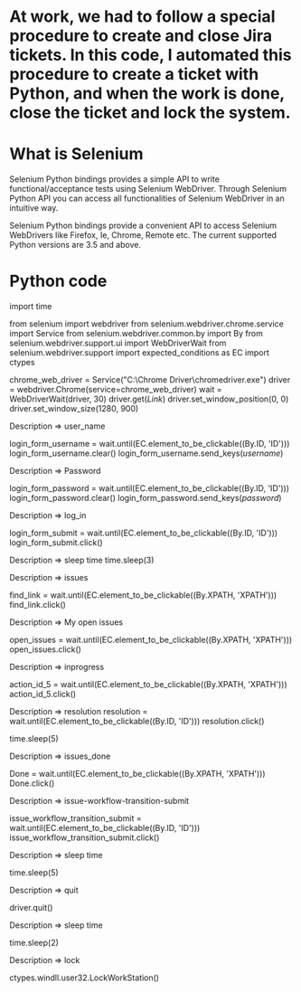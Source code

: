 # At work, we had to follow a special procedure to create and close Jira tickets. In this code, I automated this procedure to create a ticket with Python, and when the work is done, close the ticket and lock the system.

# What is Selenium
Selenium Python bindings provides a simple API to write functional/acceptance tests using Selenium WebDriver. Through Selenium Python API you can access all functionalities of Selenium WebDriver in an intuitive way.

Selenium Python bindings provide a convenient API to access Selenium WebDrivers like Firefox, Ie, Chrome, Remote etc. The current supported Python versions are 3.5 and above.

# Python code

import time

from selenium import webdriver
from selenium.webdriver.chrome.service import Service
from selenium.webdriver.common.by import By
from selenium.webdriver.support.ui import WebDriverWait
from selenium.webdriver.support import expected_conditions as EC
import ctypes

chrome_web_driver = Service("C:\Chrome Driver\chromedriver.exe")
driver = webdriver.Chrome(service=chrome_web_driver)
wait = WebDriverWait(driver, 30)
driver.get(*Link*)
driver.set_window_position(0, 0)
driver.set_window_size(1280, 900)

Description =>  user_name

login_form_username = wait.until(EC.element_to_be_clickable((By.ID, 'ID')))
login_form_username.clear()
login_form_username.send_keys(*username*)

Description =>  Password

login_form_password = wait.until(EC.element_to_be_clickable((By.ID, 'ID')))
login_form_password.clear()
login_form_password.send_keys(*password*)

Description =>  log_in

login_form_submit = wait.until(EC.element_to_be_clickable((By.ID, 'ID')))
login_form_submit.click()

Description =>  sleep time
time.sleep(3)

Description =>  issues

find_link = wait.until(EC.element_to_be_clickable((By.XPATH, 'XPATH')))
find_link.click()

Description =>  My open issues

open_issues = wait.until(EC.element_to_be_clickable((By.XPATH, 'XPATH')))
open_issues.click()

Description =>  inprogress

action_id_5 = wait.until(EC.element_to_be_clickable((By.XPATH, 'XPATH')))
action_id_5.click()

Description =>  resolution
resolution = wait.until(EC.element_to_be_clickable((By.ID, 'ID')))
resolution.click()

time.sleep(5)

Description =>  issues_done

Done = wait.until(EC.element_to_be_clickable((By.XPATH, 'XPATH')))
Done.click()

Description =>  issue-workflow-transition-submit

issue_workflow_transition_submit = wait.until(EC.element_to_be_clickable((By.ID, 'ID')))
issue_workflow_transition_submit.click()

Description =>  sleep time

time.sleep(5)

Description =>  quit

driver.quit()

Description =>  sleep time

time.sleep(2)

Description =>  lock

ctypes.windll.user32.LockWorkStation()
